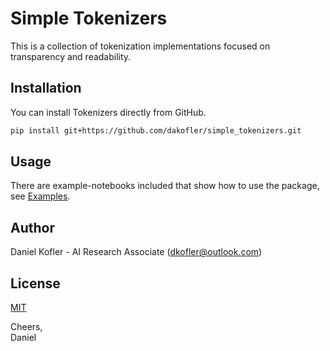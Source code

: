 # Simple Tokenizers

This is a collection of tokenization implementations focused on transparency and readability.

## Installation

You can install Tokenizers directly from GitHub.
```bash
pip install git+https://github.com/dakofler/simple_tokenizers.git
```

## Usage

There are example-notebooks included that show how to use the package, see [Examples](https://github.com/dakofler/simple_tokenizers/tree/main/examples).

## Author
Daniel Kofler - AI Research Associate ([dkofler@outlook.com](mailto:dkofler@outlook.com))

## License
[MIT](https://choosealicense.com/licenses/mit/)


Cheers,<br>
Daniel
